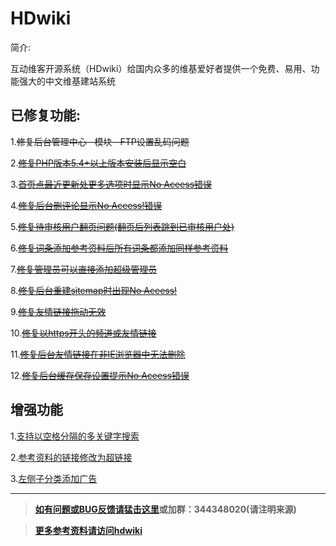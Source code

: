 HDwiki
===================================

简介:

互动维客开源系统（HDwiki）给国内众多的维基爱好者提供一个免费、易用、功能强大的中文维基建站系统

####
已修复功能:
------
1.~~修复后台管理中心--模块--FTP设置乱码问题~~

2.~~<a href="http://www.hdwiki.net/doc-view-246.html" target="_blank">修复PHP版本5.4+以上版本安装后显示空白</a>~~

3.~~<a href="http://www.hdwiki.net/doc-view-504.html" target="_blank">首页点最近更新处更多选项时显示No Aceess错误</a>~~

4.~~<a href="http://www.hdwiki.net/doc-view-76.html" target="_blank">修复后台删评论显示No Aceess!错误</a>~~

5.~~<a href="http://www.hdwiki.net/doc-view-178.html" target="_blank">修复待审核用户翻页问题(翻页后列表跳到已审核用户处)</a>~~

6.~~<a href="http://www.hdwiki.net/doc-view-485.html" target="_blank">修复词条添加参考资料后所有词条都添加同样参考资料</a>~~

7.~~<a href="http://www.hdwiki.net/doc-view-495.html" target="_blank">修复管理员可以直接添加超级管理员</a>~~

8.~~<a href="http://www.hdwiki.net/doc-view-492.html" target="_blank">修复后台重建sitemap时出现No Aceess!</a>~~

9.~~<a href="http://www.hdwiki.net/doc-view-505.html" target="_blank">修复友情链接拖动无效</a>~~

10.~~<a href="http://www.hdwiki.net/doc-view-506.html" target="_blank">修复以https开头的频道或友情链接</a>~~

11.~~<a href="http://www.hdwiki.net/doc-view-508.html" target="_blank">修复后台友情链接在非IE浏览器中无法删除</a>~~

12.~~<a href="http://www.hdwiki.net/doc-view-509.html" target="_blank">修复后台缓存保存设置提示No Aceess错误</a>~~

####
增强功能
------

1.<a href="http://www.hdwiki.net/doc-view-242.html" target="_blank">支持以空格分隔的多关键字搜索</a>

2.<a href="http://www.hdwiki.net/doc-view-198.html" target="_blank">参考资料的链接修改为超链接</a>

3.<a href="http://www.hdwiki.net/doc-view-517.html" target="_blank">左侧子分类添加广告</a>

------
>**<a href="https://github.com/zjhxmjl/hdwiki/issues" target="_blank">如有问题或BUG反馈请猛击这里</a>或加群：344348020(请注明来源)**

>**<a href="http://www.hdwiki.net/category-view-20.html" target="_blank">更多参考资料请访问hdwiki</a>**
